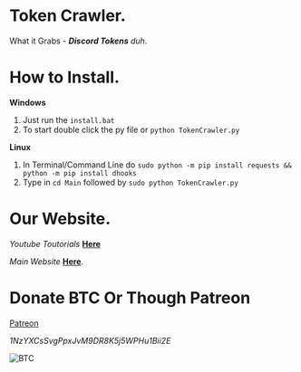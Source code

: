 # Token Crawler.

What it Grabs - ***Discord Tokens*** *duh*.


# How to Install.

**Windows**

1) Just run the `install.bat`
2) To start double click the py file or `python TokenCrawler.py`

**Linux**

1) In Terminal/Command Line do `sudo python -m pip install requests && python -m pip install dhooks`
2) Type in `cd Main` followed by `sudo python TokenCrawler.py`

# Our Website.

*Youtube Toutorials* [__Here__](https://www.youtube.com/c/LucifersAngel666)

*Main Website* [__Here__](http://project-jade.unaux.com/index.html).

# Donate BTC Or Though Patreon

[Patreon](https://www.patreon.com/lucifersangel)


*1NzYXCsSvgPpxJvM9DR8K5j5WPHu1Bii2E*

![BTC](https://i.ibb.co/NpknkWc/Ql-RDIFdhb-Gxld-A.png)

